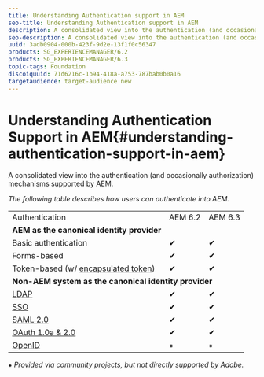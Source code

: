 ```yaml
---
title: Understanding Authentication support in AEM
seo-title: Understanding Authentication support in AEM
description: A consolidated view into the authentication (and occasionally authorization) mechanisms supported by AEM. 
seo-description: A consolidated view into the authentication (and occasionally authorization) mechanisms supported by AEM. 
uuid: 3adb0904-000b-423f-9d2e-13f1f0c56347
products: SG_EXPERIENCEMANAGER/6.2
products: SG_EXPERIENCEMANAGER/6.3
topic-tags: Foundation
discoiquuid: 71d6216c-1b94-418a-a753-787bab0b0a16
targetaudience: target-audience new
---
```


# Understanding Authentication Support in AEM{#understanding-authentication-support-in-aem}

A consolidated view into the authentication (and occasionally authorization) mechanisms supported by AEM. 

*The following table describes how users can authenticate into AEM.*

<!--I removed the border value. I remove the colspan and border values ad added two blank td values. spans aren't allowed. bob -->

<table> 
 <tbody>
  <tr>
   <td>Authentication</td> 
   <td>AEM 6.2</td> 
   <td>AEM 6.3</td> 
  </tr>
  <tr>
   <td><strong>AEM as the canonical identity provider</strong></td> 
   <td></td> 
   <td></td> 
  </tr>
  <tr>
   <td>Basic authentication</td> 
   <td>✔</td> 
   <td>✔</td> 
  </tr>
  <tr>
   <td>Forms-based</td> 
   <td>✔</td> 
   <td>✔</td> 
  </tr>
  <tr>
   <td>Token-based (w/ <a href="https://docs.adobe.com/docs/en/aem/6-3/administer/security/encapsulated-token.html" target="_blank">encapsulated token</a>)</td> 
   <td>✔</td> 
   <td>✔</td> 
  </tr>
  <tr>
   <td colspan="3"><strong>Non-AEM system as the canonical identity provider</strong></td> 
  </tr>
  <tr>
   <td><a href="https://docs.adobe.com/docs/en/aem/6-3/administer/security/ldap-config.html" target="_blank">LDAP</a></td> 
   <td>✔</td> 
   <td>✔</td> 
  </tr>
  <tr>
   <td><a href="https://docs.adobe.com/docs/en/aem/6-3/deploy/configuring/single-sign-on.html" target="_blank">SSO</a></td> 
   <td>✔</td> 
   <td>✔</td> 
  </tr>
  <tr>
   <td><a href="https://docs.adobe.com/docs/en/aem/6-3/administer/security/saml-2-0-authenticationhandler.html" target="_blank">SAML 2.0</a></td> 
   <td>✔</td> 
   <td>✔</td> 
  </tr>
  <tr>
   <td><a href="https://docs.adobe.com/ddc/en/gems/oauth-server-functionality-in-aem---embrace-federation-and-unlea.html" target="_blank">OAuth 1.0a &amp; 2.0</a></td> 
   <td>✔</td> 
   <td>✔</td> 
  </tr>
  <tr>
   <td><a href="http://sling.apache.org/documentation/the-sling-engine/authentication/authentication-authenticationhandler/openid-authenticationhandler.html" target="_blank">OpenID</a></td> 
   <td>⁕</td> 
   <td>⁕</td> 
  </tr>
 </tbody>
</table>

⁕ *Provided via community projects, but not directly supported by Adobe.*
